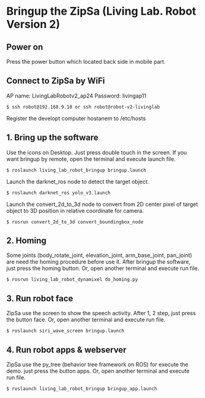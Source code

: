 # Bringup the ZipSa (Living Lab. Robot Version 2)

## Power on

Press the power button which located back side in mobile part.


## Connect to ZipSa by WiFi

AP name: LivingLabRobotv2_ap24
Password: livingap11

    $ ssh robot@192.168.9.10 or ssh robot@robot-v2-livinglab


Register the developt computer hostanem to /etc/hosts


## 1. Bring up the software

Use the icons on Desktop. Just press double touch in the screen. If you want bringup by remote, open the terminal and execute launch file.

    $ roslaunch living_lab_robot_bringup bringup.launch

Launch the darknet_ros node to detect the target object.

    $ roslaunch darknet_ros yolo_v3.launch

Launch the convert_2d_to_3d node to convert from 2D center pixel of target object to 3D position in relative coordinate for camera.

    $ rosrun convert_2d_to_3d convert_boundingbox_node

## 2. Homing

Some joints (body_rotate_joint, elevation_joint, arm_base_joint, pan_joint) are need the homing procedure before use it. After bringup the software, just press the homing button. Or, open another terminal and execute run file.

    $ rosrun living_lab_robot_dynamixel do_homing.py


## 3. Run robot face

ZipSa use the screen to show the speech activity. After 1, 2 step, just press the button face. Or, open another terminal and execute run file.

    $ roslaunch siri_wave_screen bringup.launch


## 4. Run robot apps & webserver

ZipSa use the py_tree (behavior tree framework on ROS) for execute the demo. just press the button apps. Or, open another terminal and execute run file.

    $ roslaunch living_lab_robot_bringup bringup_app.launch
